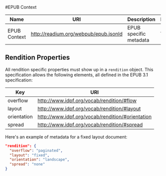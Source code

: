 #EPUB Context

| Name  | URI | Description | Required? |
| ---- | ----------- | ------------- | --------- |
EPUB Context | http://readium.org/webpub/epub.jsonld  | EPUB specific metadata | Yes |

## Rendition Properties

All rendition specific properties must show up in a `rendition` object. This specification allows the following elements, all defined in the EPUB 3.1 specification:

| Key  | URI |
| ---- | --- |
| overflow  | http://www.idpf.org/vocab/rendition/#flow |
| layout  | http://www.idpf.org/vocab/rendition/#layout |
| orientation  | http://www.idpf.org/vocab/rendition/#orientation |
| spread  | http://www.idpf.org/vocab/rendition/#spread |

Here's an example of metadata for a fixed layout document:

```json
"rendition": {
  "overflow": "paginated",
  "layout": "fixed",
  "orientation": "landscape",
  "spread": "none"
}
```
